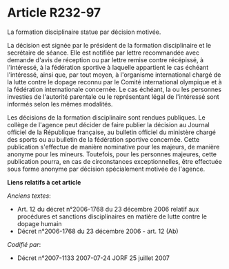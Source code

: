 # Article R232-97

La formation disciplinaire statue par décision motivée.

La décision est signée par le président de la formation disciplinaire et le secrétaire de séance. Elle est notifiée par
lettre recommandée avec demande d'avis de réception ou par lettre remise contre récépissé, à l'intéressé, à la fédération
sportive à laquelle appartient le cas échéant l'intéressé, ainsi que, par tout moyen, à l'organisme international chargé de
la lutte contre le dopage reconnu par le Comité international olympique et à la fédération internationale concernée. Le cas
échéant, la ou les personnes investies de l'autorité parentale ou le représentant légal de l'intéressé sont informés selon
les mêmes modalités.

Les décisions de la formation disciplinaire sont rendues publiques. Le collège de l'agence peut décider de faire publier la
décision au Journal officiel de la République française, au bulletin officiel du ministère chargé des sports ou au bulletin
de la fédération sportive concernée. Cette publication s'effectue de manière nominative pour les majeurs, de manière anonyme
pour les mineurs. Toutefois, pour les personnes majeures, cette publication pourra, en cas de circonstances exceptionnelles,
être effectuée sous forme anonyme par décision spécialement motivée de l'agence.

**Liens relatifs à cet article**

_Anciens textes_:

  - Art. 12 du décret n°2006-1768 du 23 décembre 2006 relatif aux procédures et sanctions disciplinaires en matière de lutte contre le dopage humain
  - Décret n°2006-1768 du 23 décembre 2006 - art. 12 (Ab)

_Codifié par_:

  - Décret n°2007-1133 2007-07-24 JORF 25 juillet 2007
